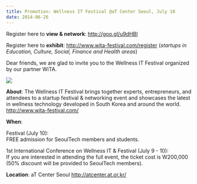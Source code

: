 ```yaml
---
title: Promotion: Wellness IT Festival @aT Center Seoul, July 10
date: 2014-06-26
---
```

Register here to **view & network**: <http://goo.gl/u9dHBl>

Register here to **exhibit**: <http://www.wita-festival.com/register>
(*startups in Education, Culture, Social, Finance and Health areas*)

Dear friends, we are glad to invite you to the Wellness IT Festival
organized by our partner WiTA. 

![]({{images}}/wita-poster.png)

**About**: The Wellness IT Festival brings together experts,
entrepreneurs, and attendees to a startup festival & networking event
and showcases the latest in wellness technology developed in South Korea
and around the world.\
<http://www.wita-festival.com/>

**When**: 

Festival (July 10):\
FREE admission for SeoulTech members and students.

1st International Conference on Wellness IT & Festival (July 9 - 10):\
If you are interested in attending the full event, the ticket cost is
W200,000 (50% discount will be provided to SeoulTech members).

**Location**: aT Center Seoul <http://atcenter.at.or.kr/>


